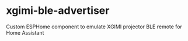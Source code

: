 # xgimi-ble-advertiser
Custom ESPHome component to emulate XGIMI projector BLE remote for Home Assistant
